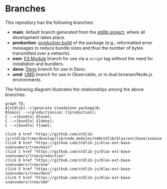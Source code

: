 <!--

@license Apache-2.0

Copyright (c) 2022 The Stdlib Authors.

Licensed under the Apache License, Version 2.0 (the "License");
you may not use this file except in compliance with the License.
You may obtain a copy of the License at

    http://www.apache.org/licenses/LICENSE-2.0

Unless required by applicable law or agreed to in writing, software
distributed under the License is distributed on an "AS IS" BASIS,
WITHOUT WARRANTIES OR CONDITIONS OF ANY KIND, either express or implied.
See the License for the specific language governing permissions and
limitations under the License.

-->

# Branches

This repository has the following branches:

-   **main**: default branch generated from the [stdlib project][stdlib-url], where all development takes place.
-   **production**: [production build][production-url] of the package (e.g., reformatted error messages to reduce bundle sizes and thus the number of bytes transmitted over a network).
-   **esm**: [ES Module][esm-url] branch for use via a `script` tag without the need for installation and bundlers.
-   **deno**: [Deno][deno-url] branch for use in Deno.
-   **umd**: [UMD][umd-url] branch for use in Observable, or in dual browser/Node.js environments.

The following diagram illustrates the relationships among the above branches:

```mermaid
graph TD;
A[stdlib]-->|generate standalone package|B;
B[main] -->|productionize| C[production];
C -->|bundle| D[esm];
C -->|bundle| E[deno];
C -->|bundle| F[umd];

click A href "https://github.com/stdlib-js/stdlib/tree/develop/lib/node_modules/%40stdlib/blas/ext/base/snansumors"
click B href "https://github.com/stdlib-js/blas-ext-base-snansumors/tree/main"
click C href "https://github.com/stdlib-js/blas-ext-base-snansumors/tree/production"
click D href "https://github.com/stdlib-js/blas-ext-base-snansumors/tree/esm"
click E href "https://github.com/stdlib-js/blas-ext-base-snansumors/tree/deno"
click F href "https://github.com/stdlib-js/blas-ext-base-snansumors/tree/umd"
```

[stdlib-url]: https://github.com/stdlib-js/stdlib/tree/develop/lib/node_modules/%40stdlib/blas/ext/base/snansumors
[production-url]: https://github.com/stdlib-js/blas-ext-base-snansumors/tree/production
[deno-url]: https://github.com/stdlib-js/blas-ext-base-snansumors/tree/deno
[umd-url]: https://github.com/stdlib-js/blas-ext-base-snansumors/tree/umd
[esm-url]: https://github.com/stdlib-js/blas-ext-base-snansumors/tree/esm